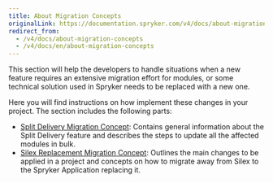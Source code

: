 ```yaml
---
title: About Migration Concepts
originalLink: https://documentation.spryker.com/v4/docs/about-migration-concepts
redirect_from:
  - /v4/docs/about-migration-concepts
  - /v4/docs/en/about-migration-concepts
---
```


This section will help the developers to handle situations when a new feature requires an extensive migration effort for modules, or some technical solution used in Spryker needs to be replaced with a new one.

Here you will find instructions on how implement these changes in your project. The section includes the following parts:

* [Split Delivery Migration Concept](/docs/scos/dev/migration-and-integration/202001.0/migration-concepts/split-delivery-migration-concept.html): Contains general information about the Split Delivery feature and describes the steps to update all the affected modules in bulk.
* [Silex Replacement Migration Concept](/docs/scos/dev/migration-and-integration/202001.0/migration-concepts/silex-replacement/silex-replacement.html): Outlines the main changes to be applied in a project and concepts on how to migrate away from Silex to the Spryker Application replacing it.
